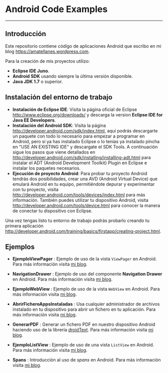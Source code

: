 Android Code Examples
=====================

---

Introducción
------------

Este repositorio contiene código de aplicaciones Android que escribo en mi blog 
https://amatellanes.wordpress.com.


Para la creación de mis proyectos utilizo:
* **Eclipse IDE Juno**.
* **Android SDK** usando siempre la última versión disponible.
* **Java JDK 1.7** o superior.

Instalación del entorno de trabajo
----------------------------------

* **Instalación de Eclipse IDE**: Visita la página oficial de Eclipse http://www.eclipse.org/downloads/ y descarga la version __Eclipse IDE for Java EE Developers__.
* **Instalación del Android SDK**: Visita la página http://developer.android.com/sdk/index.html, aquí podrás descargarte un paquete con todo lo necesario para empezar a programar en Android, pero si ya has instalado Eclipse o lo tenías ya instalado pincha en "USE AN EXISTING IDE" y descargate el SDK Tools. A continuación sigue los pasos que viene detallados en http://developer.android.com/sdk/installing/installing-adt.html para instalar el ADT (Android Development Toolkit) Plugin en Eclipse e instalar los paquetes necesarios.
* **Ejecución de proyecto Android**: Para probar tu proyecto Android tendrás dos posibilidades, crear una AVD (Android Virtual Device) que emulará Android en tu equipo, permitiéndote depurar y experimentar con tu proyecto, visita http://developer.android.com/tools/devices/index.html para más información. También puedes utilizar tu dispositivo Android, visita http://developer.android.com/tools/device.html para conocer la manera de conectar tu dispositivo con Eclipse.
 
Una vez tengas listo tu entorno de trabajo podrás probarlo creando tu primera aplicación http://developer.android.com/training/basics/firstapp/creating-project.html.


Ejemplos
--------

* **EjemploViewPager** : Ejemplo de uso de la vista ```ViewPager``` en Android. Para más información visita [mi blog](http://amatellanes.wordpress.com/2013/05/25/android-ejemplo-de-viewpager-en-android-parte-1/ "Android >> Ejemplo de ViewPager en Android ( Parte 1 ) | Escritor de códigos.").

* **NavigationDrawer** : Ejemplo de uso del componente **Navigation Drawer** en Android. Para más información visita [mi blog](http://amatellanes.wordpress.com/2013/05/24/ejemplo-de-navigation-drawer-en-android-parte-i/ "Android >> Ejemplo de NavigationDrawer en Android ( Parte 1 ) | Escritor de códigos.").

* **EjemploWebView** : Ejemplo de uso de la vista ```WebView``` en Android. Para más información visita [mi blog](http://amatellanes.wordpress.com/2013/06/01/android-ejemplo-de-webview-en-android-parte-1/ "Android >> Ejemplo de WebView en Android ( Parte 1 ) | Escritor de códigos.").

*    **AbrirFicheroAppsInstaladas** : Usa cualquier administrador de archivos instalado en tu dispositivo para abrir un fichero en tu aplicación. Para más información visita [mi blog](http://amatellanes.wordpress.com/2013/03/10/abrir-un-fichero-usando-las-aplicaciones-instaladas-en-android/ "Abrir un fichero usando las aplicaciones instaladas en Android | Escritor de códigos.").

*    **GenerarPDF** : Generar un fichero PDF en nuestro dispositivo Android haciendo uso de la librería [droidText](https://code.google.com/p/droidtext/ " droidtext -
PDF creation on android - Google Project Hosting"). Para más información visita [mi blog](http://amatellanes.wordpress.com/2013/03/13/ejemplo-sencillo-de-creacion-de-un-pdf-en-android/ "Android &gt;&gt; Ejemplo sencillo de creación de un PDF en Android | Escritor de códigos.").

* **EjemploListView** : Ejemplo de uso de una vista <code>ListView</code> en Android. Para más información visita [mi blog](http://amatellanes.wordpress.com/2013/04/14/ejemplo-de-listview-en-android/ "Ejemplo de ListView en Android | Escritor de códigos.").

* **Spans** : Introducción al uso de *spans* en Android. Para más información visita [mi blog](http://amatellanes.wordpress.com/2013/04/30/introduccion-a-spans-en-android/ "Android >>Introducción a Spans en Android | Escritor de códigos.").
